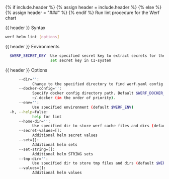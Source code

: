 {% if include.header %}
{% assign header = include.header %}
{% else %}
{% assign header = "###" %}
{% endif %}
Run lint procedure for the Werf chart

{{ header }} Syntax

```bash
werf helm lint [options]
```

{{ header }} Environments

```bash
  $WERF_SECRET_KEY  Use specified secret key to extract secrets for the deploy; recommended way to 
                    set secret key in CI-system
```

{{ header }} Options

```bash
      --dir='':
            Change to the specified directory to find werf.yaml config
      --docker-config='':
            Specify docker config directory path. Default $WERF_DOCKER_CONFIG or $DOCKER_CONFIG or 
            ~/.docker (in the order of priority).
      --env='':
            Use specified environment (default $WERF_ENV)
  -h, --help=false:
            help for lint
      --home-dir='':
            Use specified dir to store werf cache files and dirs (default $WERF_HOME or ~/.werf)
      --secret-values=[]:
            Additional helm secret values
      --set=[]:
            Additional helm sets
      --set-string=[]:
            Additional helm STRING sets
      --tmp-dir='':
            Use specified dir to store tmp files and dirs (default $WERF_TMP_DIR or system tmp dir)
      --values=[]:
            Additional helm values
```

